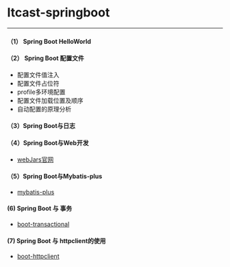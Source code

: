 # Itcast-springboot

---

#### （1） Spring Boot HelloWorld  
     
#### （2） Spring Boot  配置文件

   - 配置文件值注入
   - 配置文件占位符
   - profile多环境配置
   - 配置文件加载位置及顺序
   - 自动配置的原理分析
   
#### （3）Spring Boot与日志

#### （4）Spring Boot与Web开发

   - [webJars官网](https://www.webjars.org/)  
   
#### （5）Spring Boot与Mybatis-plus
   - [mybatis-plus](https://mp.baomidou.com/)   
   
#### (6) Spring Boot 与 事务
   - [boot-transactional](https://www.cnblogs.com/zincredible/p/13297716.html)    
   
#### (7) Spring Boot 与 httpclient的使用
   - [boot-httpclient](https://blog.csdn.net/qq_28038487/article/details/104614546) 
   
      
   
     





